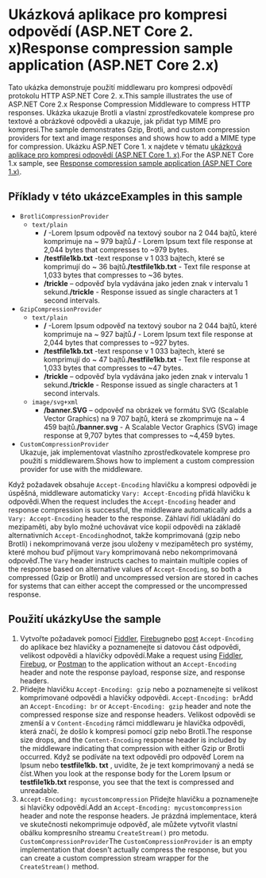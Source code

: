 # <a name="response-compression-sample-application-aspnet-core-2x"></a><span data-ttu-id="a7cf5-101">Ukázková aplikace pro kompresi odpovědí (ASP.NET Core 2. x)</span><span class="sxs-lookup"><span data-stu-id="a7cf5-101">Response compression sample application (ASP.NET Core 2.x)</span></span>

<span data-ttu-id="a7cf5-102">Tato ukázka demonstruje použití middlewaru pro kompresi odpovědí protokolu HTTP ASP.NET Core 2. x.</span><span class="sxs-lookup"><span data-stu-id="a7cf5-102">This sample illustrates the use of ASP.NET Core 2.x Response Compression Middleware to compress HTTP responses.</span></span> <span data-ttu-id="a7cf5-103">Ukázka ukazuje Brotli a vlastní zprostředkovatele komprese pro textové a obrázkové odpovědi a ukazuje, jak přidat typ MIME pro kompresi.</span><span class="sxs-lookup"><span data-stu-id="a7cf5-103">The sample demonstrates Gzip, Brotli, and custom compression providers for text and image responses and shows how to add a MIME type for compression.</span></span> <span data-ttu-id="a7cf5-104">Ukázku ASP.NET Core 1. x najdete v tématu [ukázková aplikace pro kompresi odpovědí (ASP.NET Core 1. x)](https://github.com/aspnet/AspNetCore.Docs/tree/master/aspnetcore/performance/response-compression/samples/1.x).</span><span class="sxs-lookup"><span data-stu-id="a7cf5-104">For the ASP.NET Core 1.x sample, see [Response compression sample application (ASP.NET Core 1.x)](https://github.com/aspnet/AspNetCore.Docs/tree/master/aspnetcore/performance/response-compression/samples/1.x).</span></span>

## <a name="examples-in-this-sample"></a><span data-ttu-id="a7cf5-105">Příklady v této ukázce</span><span class="sxs-lookup"><span data-stu-id="a7cf5-105">Examples in this sample</span></span>

* `BrotliCompressionProvider`
  * `text/plain`
    * <span data-ttu-id="a7cf5-106">**/** -Lorem Ipsum odpověď na textový soubor na 2 044 bajtů, které komprimuje na ~ 979 bajtů.</span><span class="sxs-lookup"><span data-stu-id="a7cf5-106">**/** - Lorem Ipsum text file response at 2,044 bytes that compresses to ~979 bytes.</span></span>
    * <span data-ttu-id="a7cf5-107">**/testfile1kb.txt** -text response v 1 033 bajtech, které se komprimují do ~ 36 bajtů.</span><span class="sxs-lookup"><span data-stu-id="a7cf5-107">**/testfile1kb.txt** - Text file response at 1,033 bytes that compresses to ~36 bytes.</span></span>
    * <span data-ttu-id="a7cf5-108">**/trickle** – odpověď byla vydávána jako jeden znak v intervalu 1 sekund.</span><span class="sxs-lookup"><span data-stu-id="a7cf5-108">**/trickle** - Response issued as single characters at 1 second intervals.</span></span>
* `GzipCompressionProvider`
  * `text/plain`
    * <span data-ttu-id="a7cf5-109">**/** -Lorem Ipsum odpověď na textový soubor na 2 044 bajtů, které komprimuje na ~ 927 bajtů.</span><span class="sxs-lookup"><span data-stu-id="a7cf5-109">**/** - Lorem Ipsum text file response at 2,044 bytes that compresses to ~927 bytes.</span></span>
    * <span data-ttu-id="a7cf5-110">**/testfile1kb.txt** -text response v 1 033 bajtech, které se komprimují do ~ 47 bajtů.</span><span class="sxs-lookup"><span data-stu-id="a7cf5-110">**/testfile1kb.txt** - Text file response at 1,033 bytes that compresses to ~47 bytes.</span></span>
    * <span data-ttu-id="a7cf5-111">**/trickle** – odpověď byla vydávána jako jeden znak v intervalu 1 sekund.</span><span class="sxs-lookup"><span data-stu-id="a7cf5-111">**/trickle** - Response issued as single characters at 1 second intervals.</span></span>
  * `image/svg+xml`
    * <span data-ttu-id="a7cf5-112">**/banner.SVG** – odpověď na obrázek ve formátu SVG (Scalable Vector Graphics) na 9 707 bajtů, která se zkomprimuje na ~ 4 459 bajtů.</span><span class="sxs-lookup"><span data-stu-id="a7cf5-112">**/banner.svg** - A Scalable Vector Graphics (SVG) image response at 9,707 bytes that compresses to ~4,459 bytes.</span></span>
* `CustomCompressionProvider`<br><span data-ttu-id="a7cf5-113">Ukazuje, jak implementovat vlastního zprostředkovatele komprese pro použití s middlewarem.</span><span class="sxs-lookup"><span data-stu-id="a7cf5-113">Shows how to implement a custom compression provider for use with the middleware.</span></span>

<span data-ttu-id="a7cf5-114">Když požadavek obsahuje `Accept-Encoding` hlavičku a kompresi odpovědi je úspěšná, middleware automaticky `Vary: Accept-Encoding` přidá hlavičku k odpovědi.</span><span class="sxs-lookup"><span data-stu-id="a7cf5-114">When the request includes the `Accept-Encoding` header and response compression is successful, the middleware automatically adds a `Vary: Accept-Encoding` header to the response.</span></span> <span data-ttu-id="a7cf5-115">Záhlaví řídí ukládání do mezipaměti, aby bylo možné uchovávat více kopií odpovědi na základě alternativních `Accept-Encoding`hodnot, takže komprimovaná (gzip nebo Brotli) i nekomprimovaná verze jsou uloženy v mezipamětech pro systémy, které mohou buď přijmout `Vary` komprimovaná nebo nekomprimovaná odpověď.</span><span class="sxs-lookup"><span data-stu-id="a7cf5-115">The `Vary` header instructs caches to maintain multiple copies of the response based on alternative values of `Accept-Encoding`, so both a compressed (Gzip or Brotli) and uncompressed version are stored in caches for systems that can either accept the compressed or the uncompressed response.</span></span>

## <a name="use-the-sample"></a><span data-ttu-id="a7cf5-116">Použití ukázky</span><span class="sxs-lookup"><span data-stu-id="a7cf5-116">Use the sample</span></span>

1. <span data-ttu-id="a7cf5-117">Vytvořte požadavek pomocí [Fiddler](https://www.telerik.com/fiddler), [Firebug](https://getfirebug.com/)nebo [post](https://www.getpostman.com/) `Accept-Encoding` do aplikace bez hlavičky a poznamenejte si datovou část odpovědi, velikost odpovědi a hlavičky odpovědí.</span><span class="sxs-lookup"><span data-stu-id="a7cf5-117">Make a request using [Fiddler](https://www.telerik.com/fiddler), [Firebug](https://getfirebug.com/), or [Postman](https://www.getpostman.com/) to the application without an `Accept-Encoding` header and note the response payload, response size, and response headers.</span></span>
1. <span data-ttu-id="a7cf5-118">Přidejte hlavičku `Accept-Encoding: gzip` nebo a poznamenejte si velikost komprimované odpovědi a hlavičky odpovědi. `Accept-Encoding: br`</span><span class="sxs-lookup"><span data-stu-id="a7cf5-118">Add an `Accept-Encoding: br` or `Accept-Encoding: gzip` header and note the compressed response size and response headers.</span></span> <span data-ttu-id="a7cf5-119">Velikost odpovědi se zmenší a v `Content-Encoding` rámci middlewaru je hlavička odpovědi, která značí, že došlo k kompresi pomocí gzip nebo Brotli.</span><span class="sxs-lookup"><span data-stu-id="a7cf5-119">The response size drops, and the `Content-Encoding` response header is included by the middleware indicating that compression with either Gzip or Brotli occurred.</span></span> <span data-ttu-id="a7cf5-120">Když se podíváte na text odpovědi pro odpověď Lorem na Ipsum nebo **testfile1kb. txt** , uvidíte, že je text komprimovaný a nedá se číst.</span><span class="sxs-lookup"><span data-stu-id="a7cf5-120">When you look at the response body for the Lorem Ipsum or **testfile1kb.txt** response, you see that the text is compressed and unreadable.</span></span>
1. <span data-ttu-id="a7cf5-121">`Accept-Encoding: mycustomcompression` Přidejte hlavičku a poznamenejte si hlavičky odpovědí.</span><span class="sxs-lookup"><span data-stu-id="a7cf5-121">Add an `Accept-Encoding: mycustomcompression` header and note the response headers.</span></span> <span data-ttu-id="a7cf5-122">Je prázdná implementace, která ve skutečnosti nekomprimuje odpověď, ale můžete vytvořit vlastní obálku kompresního streamu `CreateStream()` pro metodu. `CustomCompressionProvider`</span><span class="sxs-lookup"><span data-stu-id="a7cf5-122">The `CustomCompressionProvider` is an empty implementation that doesn't actually compress the response, but you can create a custom compression stream wrapper for the `CreateStream()` method.</span></span>
